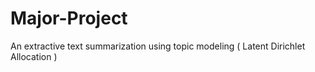 # Major-Project

An extractive text summarization using topic modeling ( Latent Dirichlet Allocation ) 

